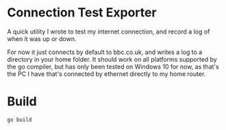 # Connection Test Exporter

A quick utility I wrote to test my internet connection, and record a log of when it was up or down.

For now it just connects by default to bbc.co.uk, and writes a log to a directory in your home folder. It should work on all platforms supported by the go compiler, but has only been tested on Windows 10 for now, as that's the PC I have that's connected by ethernet directly to my home router.

# Build

```bash
go build
```